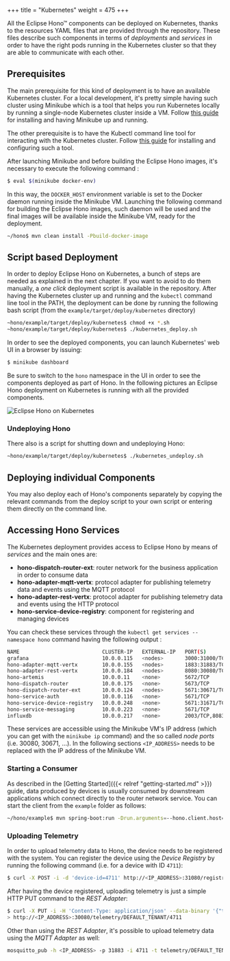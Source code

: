 +++
title = "Kubernetes"
weight = 475
+++

All the Eclipse Hono&trade; components can be deployed on Kubernetes, thanks to the resources YAML files that are provided through the repository.
These files describe such components in terms of _deployments_ and _services_ in order to have the right pods running in the Kubernetes cluster so that they are able
to communicate with each other.
<!--more-->

## Prerequisites

The main prerequisite for this kind of deployment is to have an available Kubernetes cluster. For a local development, it's pretty simple having such cluster using Minikube 
which is a tool that helps you run Kubernetes locally by running a single-node Kubernetes cluster inside a VM. Follow [this guide](https://kubernetes.io/docs/getting-started-guides/minikube/)
for installing and having Minikube up and running.

The other prerequisite is to have the Kubectl command line tool for interacting with the Kubernetes cluster. Follow [this guide](https://kubernetes.io/docs/tasks/tools/install-kubectl/) 
for installing and configuring such a tool.

After launching Minikube and before building the Eclipse Hono images, it's necessary to execute the following command :

~~~sh
$ eval $(minikube docker-env)
~~~

In this way, the `DOCKER_HOST` environment variable is set to the Docker daemon running inside the Minikube VM. Launching the following command for building the Eclipse Hono images,
such daemon will be used and the final images will be available inside the Minikube VM, ready for the deployment.

~~~sh
~/hono$ mvn clean install -Pbuild-docker-image
~~~

## Script based Deployment

In order to deploy Eclipse Hono on Kubernetes, a bunch of steps are needed as explained in the next chapter. If you want to avoid to do them manually, a _one click_ deployment
script is available in the repository.
After having the Kubernetes cluster up and running and the `kubectl` command line tool in the PATH, the deployment can be done by running the following bash script
(from the `example/target/deploy/kubernetes` directory)

~~~sh
~hono/example/target/deploy/kubernetes$ chmod +x *.sh
~hono/example/target/deploy/kubernetes$ ./kubernetes_deploy.sh
~~~

In order to see the deployed components, you can launch Kubernetes' web UI in a browser by issuing:

~~~sh
$ minikube dashboard
~~~

Be sure to switch to the `hono` namespace in the UI in order to see the components deployed as part of Hono.
In the following pictures an Eclipse Hono deployment on Kubernetes is running with all the provided components.

![Eclipse Hono on Kubernetes](../kubernetes_hono.png)

### Undeploying Hono

There also is a script for shutting down and undeploying Hono:

~~~sh
~hono/example/target/deploy/kubernetes$ ./kubernetes_undeploy.sh
~~~

## Deploying individual Components

You may also deploy each of Hono's components separately by copying the relevant commands from the deploy script to your own script or entering them directly on the command line.

## Accessing Hono Services

The Kubernetes deployment provides access to Eclipse Hono by means of *services* and the main ones are:

* **hono-dispatch-router-ext**: router network for the business application in order to consume data
* **hono-adapter-mqtt-vertx**: protocol adapter for publishing telemetry data and events using the MQTT protocol
* **hono-adapter-rest-vertx**: protocol adapter for publishing telemetry data and events using the HTTP protocol
* **hono-service-device-registry**: component for registering and managing devices

You can check these services through the `kubectl get services --namespace hono` command having the following output :

~~~sh
NAME                           CLUSTER-IP   EXTERNAL-IP   PORT(S)                                      AGE
grafana                        10.0.0.115   <nodes>       3000:31000/TCP                               15m
hono-adapter-mqtt-vertx        10.0.0.155   <nodes>       1883:31883/TCP,8883:30883/TCP                2m
hono-adapter-rest-vertx        10.0.0.184   <nodes>       8080:30080/TCP,8443:30443/TCP                3m
hono-artemis                   10.0.0.11    <none>        5672/TCP                                     6m
hono-dispatch-router           10.0.0.175   <none>        5673/TCP                                     5m
hono-dispatch-router-ext       10.0.0.124   <nodes>       5671:30671/TCP,5672:30672/TCP                5m
hono-service-auth              10.0.0.116   <none>        5671/TCP                                     5m
hono-service-device-registry   10.0.0.248   <none>        5671:31671/TCP,8080:31080/TCP,8443:31443/TCP 4m
hono-service-messaging         10.0.0.223   <none>        5671/TCP                                     3m
influxdb                       10.0.0.217   <none>        2003/TCP,8083/TCP,8086/TCP                   15m
~~~

These services are accessible using the Minikube VM's IP address (which you can get with the `minikube ip` command) and the so called *node ports* (i.e. 30080, 30671, ...).
In the following sections `<IP_ADDRESS>` needs to be replaced with the IP address of the Minikube VM.

### Starting a Consumer

As described in the [Getting Started]({{< relref "getting-started.md" >}}) guide, data produced by devices is usually consumed by downstream applications which connect directly to the router network service.
You can start the client from the `example` folder as follows:

~~~sh
~/hono/example$ mvn spring-boot:run -Drun.arguments=--hono.client.host=<IP_ADDRESS>,--hono.client.port=30671,--hono.client.username=consumer@HONO,--hono.client.password=verysecret
~~~

### Uploading Telemetry

In order to upload telemetry data to Hono, the device needs to be registered with the system. You can register the device using the
*Device Registry* by running the following command (i.e. for a device with ID `4711`):

~~~sh
$ curl -X POST -i -d 'device-id=4711' http://<IP_ADDRESS>:31080/registration/DEFAULT_TENANT
~~~

After having the device registered, uploading telemetry is just a simple HTTP PUT command to the *REST Adapter*:

~~~sh
$ curl -X PUT -i -H 'Content-Type: application/json' --data-binary '{"temp": 5}' \
> http://<IP_ADDRESS>:30080/telemetry/DEFAULT_TENANT/4711
~~~

Other than using the *REST Adapter*, it's possible to upload telemetry data using the *MQTT Adapter* as well:

~~~sh
mosquitto_pub -h <IP_ADDRESS> -p 31883 -i 4711 -t telemetry/DEFAULT_TENANT/4711 -m '{"temp": 5}'
~~~

